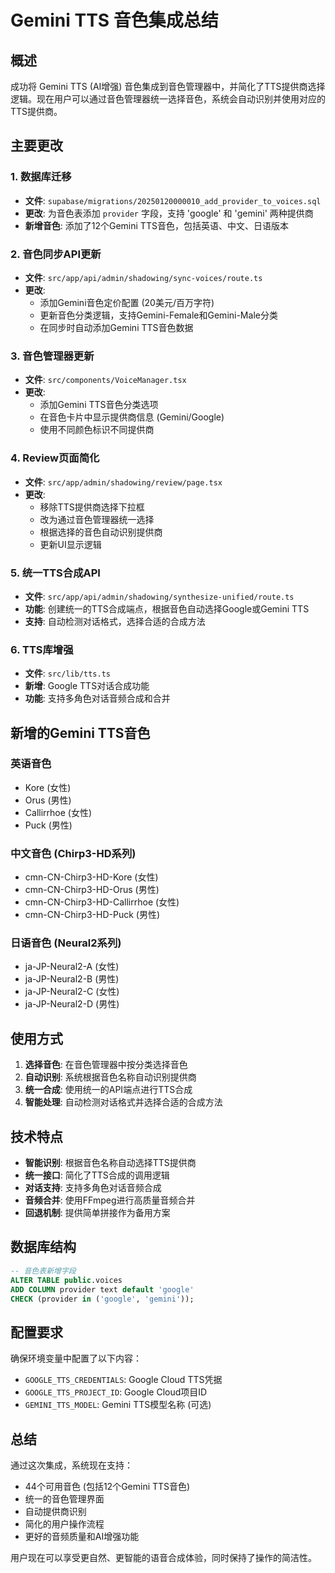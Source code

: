 # Gemini TTS 音色集成总结

## 概述

成功将 Gemini TTS (AI增强) 音色集成到音色管理器中，并简化了TTS提供商选择逻辑。现在用户可以通过音色管理器统一选择音色，系统会自动识别并使用对应的TTS提供商。

## 主要更改

### 1. 数据库迁移

- **文件**: `supabase/migrations/20250120000010_add_provider_to_voices.sql`
- **更改**: 为音色表添加 `provider` 字段，支持 'google' 和 'gemini' 两种提供商
- **新增音色**: 添加了12个Gemini TTS音色，包括英语、中文、日语版本

### 2. 音色同步API更新

- **文件**: `src/app/api/admin/shadowing/sync-voices/route.ts`
- **更改**:
  - 添加Gemini音色定价配置 (20美元/百万字符)
  - 更新音色分类逻辑，支持Gemini-Female和Gemini-Male分类
  - 在同步时自动添加Gemini TTS音色数据

### 3. 音色管理器更新

- **文件**: `src/components/VoiceManager.tsx`
- **更改**:
  - 添加Gemini TTS音色分类选项
  - 在音色卡片中显示提供商信息 (Gemini/Google)
  - 使用不同颜色标识不同提供商

### 4. Review页面简化

- **文件**: `src/app/admin/shadowing/review/page.tsx`
- **更改**:
  - 移除TTS提供商选择下拉框
  - 改为通过音色管理器统一选择
  - 根据选择的音色自动识别提供商
  - 更新UI显示逻辑

### 5. 统一TTS合成API

- **文件**: `src/app/api/admin/shadowing/synthesize-unified/route.ts`
- **功能**: 创建统一的TTS合成端点，根据音色自动选择Google或Gemini TTS
- **支持**: 自动检测对话格式，选择合适的合成方法

### 6. TTS库增强

- **文件**: `src/lib/tts.ts`
- **新增**: Google TTS对话合成功能
- **功能**: 支持多角色对话音频合成和合并

## 新增的Gemini TTS音色

### 英语音色

- Kore (女性)
- Orus (男性)
- Callirrhoe (女性)
- Puck (男性)

### 中文音色 (Chirp3-HD系列)

- cmn-CN-Chirp3-HD-Kore (女性)
- cmn-CN-Chirp3-HD-Orus (男性)
- cmn-CN-Chirp3-HD-Callirrhoe (女性)
- cmn-CN-Chirp3-HD-Puck (男性)

### 日语音色 (Neural2系列)

- ja-JP-Neural2-A (女性)
- ja-JP-Neural2-B (男性)
- ja-JP-Neural2-C (女性)
- ja-JP-Neural2-D (男性)

## 使用方式

1. **选择音色**: 在音色管理器中按分类选择音色
2. **自动识别**: 系统根据音色名称自动识别提供商
3. **统一合成**: 使用统一的API端点进行TTS合成
4. **智能处理**: 自动检测对话格式并选择合适的合成方法

## 技术特点

- **智能识别**: 根据音色名称自动选择TTS提供商
- **统一接口**: 简化了TTS合成的调用逻辑
- **对话支持**: 支持多角色对话音频合成
- **音频合并**: 使用FFmpeg进行高质量音频合并
- **回退机制**: 提供简单拼接作为备用方案

## 数据库结构

```sql
-- 音色表新增字段
ALTER TABLE public.voices
ADD COLUMN provider text default 'google'
CHECK (provider in ('google', 'gemini'));
```

## 配置要求

确保环境变量中配置了以下内容：

- `GOOGLE_TTS_CREDENTIALS`: Google Cloud TTS凭据
- `GOOGLE_TTS_PROJECT_ID`: Google Cloud项目ID
- `GEMINI_TTS_MODEL`: Gemini TTS模型名称 (可选)

## 总结

通过这次集成，系统现在支持：

- 44个可用音色 (包括12个Gemini TTS音色)
- 统一的音色管理界面
- 自动提供商识别
- 简化的用户操作流程
- 更好的音频质量和AI增强功能

用户现在可以享受更自然、更智能的语音合成体验，同时保持了操作的简洁性。

